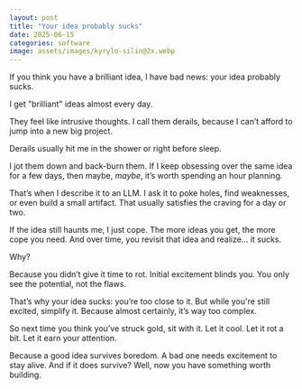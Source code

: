 ```yaml
---
layout: post
title: "Your idea probably sucks"
date: 2025-06-15
categories: software
image: assets/images/kyrylo-silin@2x.webp
---
```


If you think you have a brilliant idea, I have bad news: your idea probably sucks.

I get "brilliant" ideas almost every day.

They feel like intrusive thoughts. I call them derails, because I can’t afford
to jump into a new big project.

Derails usually hit me in the shower or right before sleep.

I jot them down and back-burn them. If I keep obsessing over the same idea for a
few days, then maybe, _maybe_, it’s worth spending an hour planning.

That’s when I describe it to an LLM. I ask it to poke holes, find weaknesses, or
even build a small artifact. That usually satisfies the craving for a day or
two.

If the idea still haunts me, I just cope. The more ideas you get, the more cope
you need. And over time, you revisit that idea and realize... it sucks.

Why?

Because you didn’t give it time to rot. Initial excitement blinds you. You only
see the potential, not the flaws.

That’s why your idea sucks: you’re too close to it. But while you're still
excited, simplify it. Because almost certainly, it’s way too complex.

So next time you think you’ve struck gold, sit with it. Let it cool. Let it rot
a bit. Let it earn your attention.

Because a good idea survives boredom. A bad one needs excitement to stay alive.
And if it does survive? Well, now you have something worth building.

